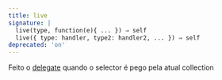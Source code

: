 ```yaml
---
title: live
signature: |
  live(type, function(e){ ... }) ⇒ self
  live({ type: handler, type2: handler2, ... }) ⇒ self
deprecated: 'on'
---
```


Feito o [delegate](#delegate) quando o selector é pego pela atual
collection